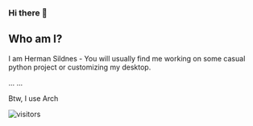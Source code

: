 ### Hi there 👋
## Who am I?
I am Herman Sildnes - You will usually find me working on some casual python project or customizing my desktop.

...
...

Btw, I use Arch

![visitors](https://visitor-badge.glitch.me/badge?page_id=hermansildnes)

<!--
**hermansildnes/hermansildnes** is a ✨ _special_ ✨ repository because its `README.md` (this file) appears on your GitHub profile.

Here are some ideas to get you started:

- 🔭 I’m currently working on ...
- 🌱 I’m currently learning ...
- 👯 I’m looking to collaborate on ...
- 🤔 I’m looking for help with ...
- 💬 Ask me about ...
- 📫 How to reach me: ...
- 😄 Pronouns: ...
- ⚡ Fun fact: ...
-->
